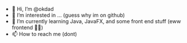 - 👋 Hi, I’m @okdad
- 👀 I’m interested in ... (guess why im on github)
- 🌱 I’m currently learning Java, JavaFX, and some front end stuff (eww frontend 🤢🤢)
- 📫 How to reach me (dont)

<!---
okdad/okdad is a ✨ special ✨ repository because its `README.md` (this file) appears on your GitHub profile.
You can click the Preview link to take a look at your changes.
--->
